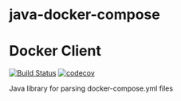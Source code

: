 # java-docker-compose

# Docker Client

[![Build Status](https://travis-ci.org/ssullivan/java-docker-compose.svg?branch=master)](https://travis-ci.org/ssullivan/java-docker-compose)
[![codecov](https://codecov.io/github/ssullivan/java-docker-compose/coverage.svg?branch=master)](https://codecov.io/github/ssullivan/java-docker-compose?branch=master)

Java library for parsing docker-compose.yml files

